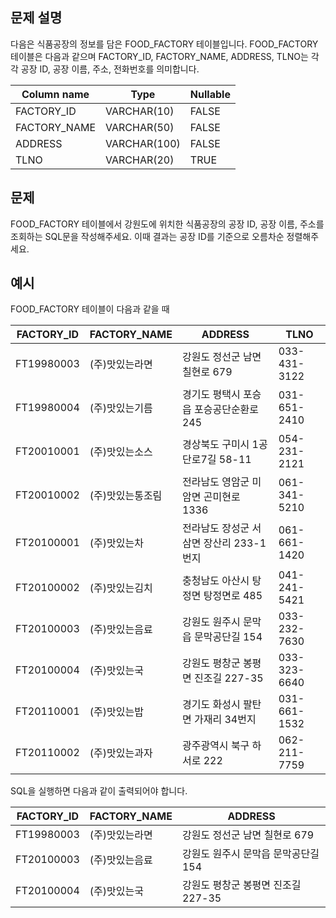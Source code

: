 ## 문제 설명
다음은 식품공장의 정보를 담은 FOOD_FACTORY 테이블입니다. FOOD_FACTORY 테이블은 다음과 같으며 FACTORY_ID, FACTORY_NAME, ADDRESS, TLNO는 각각 공장 ID, 공장 이름, 주소, 전화번호를 의미합니다.

|Column name|Type|Nullable|
|----|---|---|
|FACTORY_ID|VARCHAR(10)|FALSE|
|FACTORY_NAME|VARCHAR(50)|FALSE|
|ADDRESS|VARCHAR(100)|FALSE|
|TLNO|VARCHAR(20)|TRUE|

## 문제
FOOD_FACTORY 테이블에서 강원도에 위치한 식품공장의 공장 ID, 공장 이름, 주소를 조회하는 SQL문을 작성해주세요. 이때 결과는 공장 ID를 기준으로 오름차순 정렬해주세요.

## 예시
FOOD_FACTORY 테이블이 다음과 같을 때

|FACTORY_ID|FACTORY_NAME|ADDRESS|TLNO|
|---|---|---|---|
|FT19980003|(주)맛있는라면|강원도 정선군 남면 칠현로 679|033-431-3122
|FT19980004|(주)맛있는기름|경기도 평택시 포승읍 포승공단순환로 245|031-651-2410
|FT20010001|(주)맛있는소스|경상북도 구미시 1공단로7길 58-11|054-231-2121
|FT20010002|(주)맛있는통조림|전라남도 영암군 미암면 곤미현로 1336|061-341-5210
|FT20100001|(주)맛있는차|전라남도 장성군 서삼면 장산리 233-1번지|061-661-1420
|FT20100002|(주)맛있는김치|충청남도 아산시 탕정면 탕정면로 485|041-241-5421
|FT20100003|(주)맛있는음료|강원도 원주시 문막읍 문막공단길 154|033-232-7630
|FT20100004|(주)맛있는국|강원도 평창군 봉평면 진조길 227-35|033-323-6640
|FT20110001|(주)맛있는밥|경기도 화성시 팔탄면 가재리 34번지|031-661-1532
|FT20110002|(주)맛있는과자|광주광역시 북구 하서로 222|062-211-7759

SQL을 실행하면 다음과 같이 출력되어야 합니다.

|FACTORY_ID|FACTORY_NAME|ADDRESS|
|---|---|---|
|FT19980003|(주)맛있는라면|강원도 정선군 남면 칠현로 679|
|FT20100003|(주)맛있는음료|강원도 원주시 문막읍 문막공단길 154|
|FT20100004|(주)맛있는국|강원도 평창군 봉평면 진조길 227-35|
